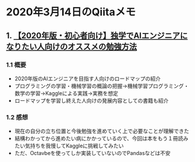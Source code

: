 # 2020年3月14日のQiitaメモ

## 1. [【2020年版・初心者向け】独学でAIエンジニアになりたい人向けのオススメの勉強方法](https://qiita.com/tani_AI_Academy/items/e47bf4d1316b66a0402b)

### 1.1 概要

- 2020年版のAIエンジニアを目指す人向けのロードマップの紹介
- プログラミングの学習・機械学習の概論の把握→機械学習プログラミング・数学の学習→Kaggleによる実践→実務を想定
- ロードマップを学習し終えた人向けの発展内容としての書籍も紹介

### 1.2 感想

- 現在の自分の立ち位置と今後勉強を進めていく上で必要なことが理解できた
- 結構わかってから進めたい病にかかっているので、今回は本をもう１冊読みたい気持ちを我慢してKaggleに挑戦してみたい
- ただ、Octavbeを使ってしか実装していないのでPandasなどは不安
